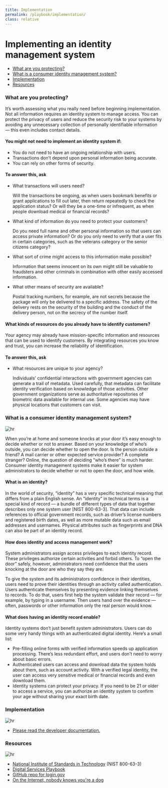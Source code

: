 ```yaml
---
title: Implementation
permalink: /playbook/implementation/
class: relative
---
```


<div class="bg-navy">
  <div class="container cntnr-wide px2 py3">
    <h1 class="m0 h2 white">
      Implementing an identity management system
    </h1>
  </div>
</div>
<div class="bg-white">
  <div class="container cntnr-wide px2 pt4 pb5">
    <div class="clearfix">
      <nav id="pb-nav--side-cntnr" class="sm-col-right sm-col-3 sm-show">
        <ul id="pb-nav--side" class="list-reset pt2 red nav">
          <li class="mb2"><a class="h5 serif" href="#protecting">What are you protecting?</a></li>
          <li class="mb2"><a class="h5 serif" href="#consumer-identity">What is a consumer identity management system?</a></li>
          <li class="mb2"><a class="h5 serif" href="#implementation">Implementation</a></li>
          <li class="mb2"><a class="h5 serif" href="#resources">Resources</a></li>
        </ul>
      </nav>
      <div class="sm-col sm-col-8 mb2">
        <h3 id="protecting" class="mt0 mb2 pt2 h1">
          What are you protecting?
        </h3>
        <p class="mb4 serif fs-20p">
          It’s worth assessing what you really need before beginning implementation. Not all information requires an identity system to manage access. You can protect the privacy of users and reduce the security risk to your systems by avoiding any unnecessary collection of personally identifiable information — this even includes contact details.
        </p>
        <h4 class="mt0 mb2 h3">
          You might not need to implement an identity system if:
        </h4>
        <ul class="mb3 pl2 ml2 serif h4 teal">
          <li class="mb2 fs-20p">
            <div class="gray">
              You do not need to have an ongoing relationship with users.
            </div>
          </li>
          <li class="mb2 fs-20p">
            <div class="gray">
              Transactions don’t depend upon personal information being accurate.
            </div>
          </li>
          <li class="mb2 fs-20p">
            <div class="gray">
              You can rely on other forms of security.
            </div>
          </li>
        </ul>
        <h4 class="mt0 mb2 h3">
          To answer this, ask
        </h4>
        <ul class="list-reset mb4 list-checkbox">
          <li class="mb3 pl3">
            <div class="mb1 serif h4 bold">
              What transactions will users need?
            </div>
            <p>
              Will the transactions be ongoing, as when users bookmark benefits or grant applications to fill out later, then return repeatedly to check the application status? Or will they be a one-time or infrequent, as when people download medical or financial records?
            </p>
          </li>
          <li class="mb3 pl3">
            <div class="mb1 serif h4 bold">
              What kind of information do you need to protect your customers?
            </div>
            <p>
              Do you need full name and other personal information so that users can access private information? Or do you only need to verify that a user fits in certain categories, such as the veterans category or the senior citizens category?
            </p>
          </li>
          <li class="mb3 pl3">
            <div class="mb1 serif h4 bold">
              What sort of crime might access to this information make possible?
            </div>
            <p>
              Information that seems innocent on its own might still be valuable to fraudsters and other criminals in combination with other easily accessed information.
            </p>
          </li>
          <li class="mb3 pl3">
            <div class="mb1 serif h4 bold">
              What other means of security are available?
            </div>
            <p>
              Postal tracking numbers, for example, are not secrets because the package will only be delivered to a specific address. The safety of the delivery rests on the security of the building and the conduct of the delivery person, not on the secrecy of the number itself.
            </p>
          </li>
        </ul>
        <h4 class="mt0 mb2 h3">
          What kinds of resources do you already have to identify customers?
        </h4>
        <p class="mb3 serif fs-20p">
          Your agency may already have mission-specific information and resources that can be used to identify customers. By integrating resources you know and trust, you can increase the reliability of identification.
        </p>
        <h4 class="mt0 mb2 h3">
          To answer this, ask
        </h4>
        <ul class="list-reset mb3 list-checkbox">
          <li class="mb3 pl3">
            <div class="mb1 serif h4 bold">
              What resources are unique to your agency?
            </div>
            <p>
              Individuals’ confidential interactions with government agencies can generate a trail of metadata. Used carefully, that metadata can facilitate identity verification based on knowledge of those activities. Other government organizations serve as authoritative repositories of biometric data available for internal use. Some agencies may have physical locations that customers can visit.
            </p>
          </li>
        </ul>
        <h3 id="consumer-identity" class="mt0 mb1 pt2 h1">
          What is a consumer identity management system?
        </h3><img alt="hr" class="mb3" src="{{ '/assets/img/hr-red-5.svg' | prepend: site.baseurl }}">
        <p class="mb5 serif fs-20p">
          When you’re at home and someone knocks at your door it’s easy enough to decide whether or not to answer. Based on your knowledge of who’s outside, you can decide whether to open the door. Is the person outside a friend? A mail carrier or other expected service provider? A complete stranger? Online, the question of deciding “who’s there” is much harder. Consumer identity management systems make it easier for system administrators to decide whether or not to open the door, and how wide.
        </p>
        <h4 class="mt0 mb1 h3">
          What is an identity?
        </h4>
        <p class="mb3">
          In the world of security, “identity” has a very specific technical meaning that differs from a plain English sense. An “identity” in technical terms is a special kind of record — a bundle of different types of data that together describes only one system user [NIST 800-63-3]. That data can include references to official government records, such as driver’s license numbers and registered birth dates, as well as more mutable data such as email addresses and usernames. Physical attributes such as fingerprints and DNA can also be part of an identity record.
        </p>
        <h4 class="mt0 mb1 h3">
          How does identity and access management work?
        </h4>
        <p>
          System administrators assign access privileges to each identity record. These privileges authorize certain activities and forbid others. To “open the door” safely, however, administrators need confidence that the users knocking at the door are who they say they are.
        </p>
        <p class="mb3">
          To give the system and its administrators confidence in their identities, users need to prove their identities through an activity called authentication. Users authenticate themselves by presenting evidence linking themselves to records. To do that, users first help the system validate their record — for example, by typing in a username. Then users hand over the evidence — often, passwords or other information only the real person would know.
        </p>
        <h4 class="mt0 mb1 h3">
          What does having an identity record enable?
        </h4>
        <p class="mb3">
          Identity systems don’t just benefit system administrators. Users can do some very handy things with an authenticated digital identity. Here’s a small list:
        </p>
        <ul class="mt0 mb5 ml1 pl1 teal">
          <li class="mb2">
            <span class="gray"><span class="bold">Pre-filling online forms with verified information speeds up application processing.</span> There’s less redundant effort, and users don’t need to worry about basic errors.</span>
          </li>
          <li class="mb2">
            <span class="gray"><span class="bold">Authenticated users can access and download data the system holds about them, such as account activity.</span> With a verified legal identity, the user can access very sensitive medical or financial records and even download them.</span>
          </li>
          <li class="mb2">
            <span class="gray"><span class="bold">Identity systems can protect your privacy.</span> If you need to be 21 or older to access a service, you can authorize an identity system to confirm your age without sharing your exact birth date.</span>
          </li>
        </ul>
        <h3 id="implementation" class="mb2 pt2 h1">
          Implementation
        </h3><img alt="hr" class="mb3" src="{{ '/assets/img/hr-red-6.svg' | prepend: site.baseurl }}">
        <ul class="list-reset mb5">
          <li class="mb2">
            <a href="https://pages.18f.gov/identity-dev-docs/" target="_blank">Please read the developer documentation.</a>
          </li>
        </ul>
        <h3 id="resources" class="mb2 pt2 h1">
          Resources
        </h3><img alt="hr" class="mb3" src="{{ '/assets/img/hr-red-7.svg' | prepend: site.baseurl }}">
        <ul class="list-reset mb3">
          <li class="mb2">
            <a href="https://pages.nist.gov/800-63-3/" target="_blank">National Institute of Standards in Technology</a> (NIST 800-63-3)
          </li>
          <li class="mb2">
            <a href="https://playbook.cio.gov/#introduction" target="_blank">Digital Services Playbook</a>
          </li>
          <li class="mb2">
            <a href="https://github.com/18F/identity-idp" target="_blank">GitHub repo for login.gov</a>
          </li>
          <li class="mb2">
            <a href="https://en.wikipedia.org/wiki/On_the_Internet,_nobody_knows_you%27re_a_dog" target="_blank">On the Internet, nobody knows you're a dog</a>
          </li>
        </ul>
      </div>
    </div>
  </div>
</div>
